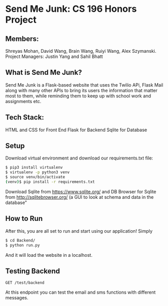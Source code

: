 # Send Me Junk: CS 196 Honors Project

## Members:
Shreyas Mohan, David Wang, Brain Wang, Ruiyi Wang, Alex Szymanski.
Project Managers: Justin Yang and Sahil Bhatt

## What is Send Me Junk?
Send Me Junk is a Flask-based website that uses the Twilio APi, Flask Mail along with many other APIs to bring its users the information that matter most to them, while reminding them to keep up with school work and assignments etc.

## Tech Stack:
HTML and CSS for Front End
Flask for Backend
Sqlite for Database

## Setup

Download virtual environment and download our requirements.txt file:

```bash
$ pip3 install virtualenv
$ virtualenv -p python3 venv
$ source venv/bin/activate
(venv)$ pip install -r requirements.txt
```

Download Sqlite from https://www.sqlite.org/ and DB Browser for Sqlite from http://sqlitebrowser.org/ (a GUI to look at schema and data in the database"

## How to Run

After this, you are all set to run and start using our application!
Simply

```bash
$ cd Backend/
$ python run.py
```

And it will load the website in a localhost.

## Testing Backend

    GET /test/backend
At this endpoint you can test the email and sms functions with different messages.
